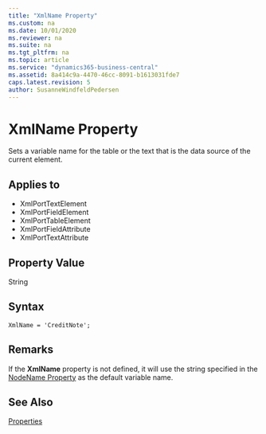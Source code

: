 ```yaml
---
title: "XmlName Property"
ms.custom: na
ms.date: 10/01/2020
ms.reviewer: na
ms.suite: na
ms.tgt_pltfrm: na
ms.topic: article
ms.service: "dynamics365-business-central"
ms.assetid: 8a414c9a-4470-46cc-8091-b1613031fde7
caps.latest.revision: 5
author: SusanneWindfeldPedersen
---
```

 
# XmlName Property

Sets a variable name for the table or the text that is the data source of the current element.

## Applies to  

- XmlPortTextElement 
- XmlPortFieldElement 
- XmlPortTableElement
- XmlPortFieldAttribute
- XmlPortTextAttribute

## Property Value

String

## Syntax

```AL
XmlName = 'CreditNote';
```

## Remarks

If the **XmlName** property is not defined, it will use the string specified in the [NodeName Property](devenv-nodename-property.md) as the default variable name.

## See Also  

[Properties](devenv-properties.md)
